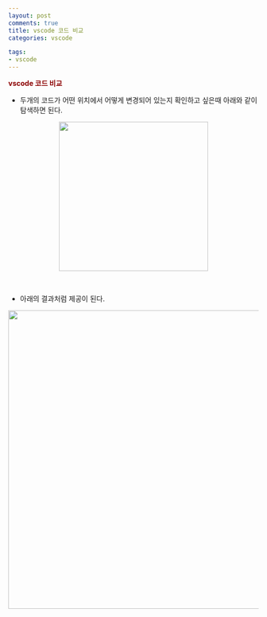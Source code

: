 ```yaml
---
layout: post
comments: true
title: vscode 코드 비교
categories: vscode

tags:
- vscode
---
```


**<span style='color:DarkRed'>vscode 코드 비교</span>**

- 두개의 코드가 어떤 위치에서 어떻게 변경되어 있는지 확인하고 싶은때 아래와 같이 탐색하면 된다.


<p align="center"><img width="300" height="auto" src="../assets/figure/comparison.png"></p>

<br>

- 아래의 결과처럼 제공이 된다.

<p align="center"><img width="600" height="auto" src="../assets/figure/comparison_script.png"></p>
